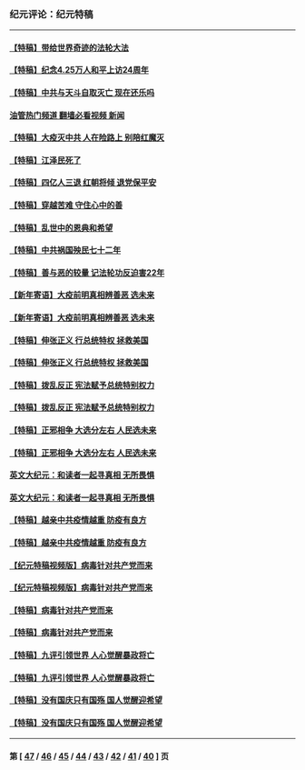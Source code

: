 ### 纪元评论：纪元特稿
---
#### [【特稿】带给世界奇迹的法轮大法](../../pages/nsc424/n13994132.md?05190330) 
#### [【特稿】纪念4.25万人和平上访24周年](../../pages/nsc424/n13980883.md?05190330) 
#### [【特稿】中共与天斗自取灭亡 现在还乐吗](../../pages/nsc424/n13897482.md?05190330) 
#### [油管热门频道 翻墙必看视频 新闻](ok?05190330)
#### [【特稿】大疫灭中共 人在险路上 别陪红魔灭](../../pages/nsc424/n13890697.md?05190330) 
#### [【特稿】江泽民死了](../../pages/nsc424/n13876300.md?05190330) 
#### [【特稿】四亿人三退 红朝将倾 退党保平安](../../pages/nsc424/n13794378.md?05190330) 
#### [【特稿】穿越苦难 守住心中的善](../../pages/nsc424/n13784979.md?05190330) 
#### [【特稿】乱世中的恩典和希望](../../pages/nsc424/n13734687.md?05190330) 
#### [【特稿】中共祸国殃民七十二年](../../pages/nsc424/n13272607.md?05190330) 
#### [【特稿】善与恶的较量 记法轮功反迫害22年](../../pages/nsc424/n13086597.md?05190330) 
#### [【新年寄语】大疫前明真相辨善恶 选未来](../../pages/nsc424/n12660855.md?05190330) 
#### [【新年寄语】大疫前明真相辨善恶 选未来](../../pages/nsc424/n12660855.md?05190330) 
#### [【特稿】伸张正义 行总统特权 拯救美国](../../pages/nsc424/n12616806.md?05190330) 
#### [【特稿】伸张正义 行总统特权 拯救美国](../../pages/nsc424/n12616806.md?05190330) 
#### [【特稿】拨乱反正 宪法赋予总统特别权力](../../pages/nsc424/n12598306.md?05190330) 
#### [【特稿】拨乱反正 宪法赋予总统特别权力](../../pages/nsc424/n12598306.md?05190330) 
#### [【特稿】正邪相争 大选分左右 人民选未来](../../pages/nsc424/n12545208.md?05190330) 
#### [【特稿】正邪相争 大选分左右 人民选未来](../../pages/nsc424/n12545208.md?05190330) 
#### [英文大纪元：和读者一起寻真相 无所畏惧](../../pages/nsc424/n12542027.md?05190330) 
#### [英文大纪元：和读者一起寻真相 无所畏惧](../../pages/nsc424/n12542027.md?05190330) 
#### [【特稿】越亲中共疫情越重 防疫有良方](../../pages/nsc424/n12042989.md?05190330) 
#### [【特稿】越亲中共疫情越重 防疫有良方](../../pages/nsc424/n12042989.md?05190330) 
#### [【纪元特稿视频版】病毒针对共产党而来](../../pages/nsc424/n11977328.md?05190330) 
#### [【纪元特稿视频版】病毒针对共产党而来](../../pages/nsc424/n11977328.md?05190330) 
#### [【特稿】病毒针对共产党而来](../../pages/nsc424/n11928818.md?05190330) 
#### [【特稿】病毒针对共产党而来](../../pages/nsc424/n11928818.md?05190330) 
#### [【特稿】九评引领世界 人心觉醒暴政将亡](../../pages/nsc424/n11660496.md?05190330) 
#### [【特稿】九评引领世界 人心觉醒暴政将亡](../../pages/nsc424/n11660496.md?05190330) 
#### [【特稿】没有国庆只有国殇 国人觉醒迎希望](../../pages/nsc424/n11549354.md?05190330) 
#### [【特稿】没有国庆只有国殇 国人觉醒迎希望](../../pages/nsc424/n11549354.md?05190330) 

---
#### 第 [ [47](./47.md?05190330) / [46](./46.md?05190330) / [45](./45.md?05190330) / [44](./44.md?05190330) / [43](./43.md?05190330) / [42](./42.md?05190330) / [41](./41.md?05190330) / [40](./40.md?05190330) ] 页
